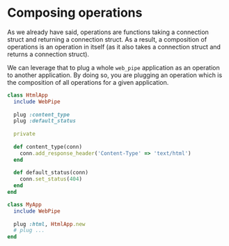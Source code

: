 # Composing operations

As we already have said, operations are functions taking a connection struct
and returning a connection struct. As a result, a composition of operations is
an operation in itself (as it also takes a connection struct and returns a
connection struct).

We can leverage that to plug a whole `web_pipe` application as an operation to
another application. By doing so, you are plugging an operation which is the
composition of all operations for a given application.

```ruby
class HtmlApp
  include WebPipe
  
  plug :content_type
  plug :default_status
  
  private
  
  def content_type(conn)
    conn.add_response_header('Content-Type' => 'text/html')
  end
  
  def default_status(conn)
    conn.set_status(404)
  end
end

class MyApp
  include WebPipe
  
  plug :html, HtmlApp.new
  # plug ...
end
```
